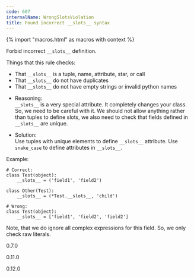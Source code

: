 ```yaml
---
code: 607
internalName: WrongSlotsViolation
title: Found incorrect __slots__ syntax
---
```


{% import "macros.html" as macros with context %}

Forbid incorrect `__slots__` definition.

Things that this rule checks:

  - That `__slots__` is a tuple, name, attribute, star, or call
  - That `__slots__` do not have duplicates
  - That `__slots__` do not have empty strings or invalid python names

<!-- end list -->

  - Reasoning:  
    `__slots__` is a very special attribute. It completely changes your
    class. So, we need to be careful with it. We should not allow
    anything rather than tuples to define slots, we also need to check
    that fields defined in `__slots__` are unique.

  - Solution:  
    Use tuples with unique elements to define `__slots__` attribute. Use
    `snake_case` to define attributes in `__slots__`.

Example:

    # Correct:
    class Test(object):
        __slots__ = ('field1', 'field2')
    
    class Other(Test):
        __slots__ = (*Test.__slots__, 'child')
    
    # Wrong:
    class Test(object):
        __slots__ = ['field1', 'field2', 'field2']

Note, that we do ignore all complex expressions for this field. So, we
only check raw literals.

<div class="versionadded">

0.7.0

</div>

<div class="versionchanged">

0.11.0

</div>

<div class="versionchanged">

0.12.0

</div>